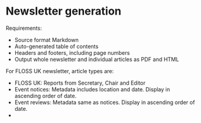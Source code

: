 # Newsletter generation

Requirements:

 * Source format Markdown
 * Auto-generated table of contents
 * Headers and footers, including page numbers
 * Output whole newsletter and individual articles as PDF and HTML

For FLOSS UK newsletter, article types are:

 * FLOSS UK: Reports from Secretary, Chair and Editor
 * Event notices: Metadata includes location and date. Display in ascending order of date.
 * Event reviews: Metadata same as notices. Display in ascending order of date.
 *
